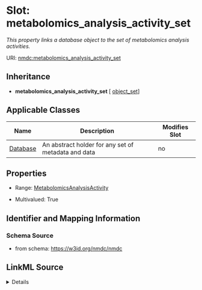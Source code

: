 # Slot: metabolomics_analysis_activity_set


_This property links a database object to the set of metabolomics analysis activities._



URI: [nmdc:metabolomics_analysis_activity_set](https://w3id.org/nmdc/metabolomics_analysis_activity_set)




## Inheritance

* **metabolomics_analysis_activity_set** [ [object_set](object_set.md)]





## Applicable Classes

| Name | Description | Modifies Slot |
| --- | --- | --- |
[Database](Database.md) | An abstract holder for any set of metadata and data |  no  |







## Properties

* Range: [MetabolomicsAnalysisActivity](MetabolomicsAnalysisActivity.md)

* Multivalued: True





## Identifier and Mapping Information







### Schema Source


* from schema: https://w3id.org/nmdc/nmdc




## LinkML Source

<details>
```yaml
name: metabolomics_analysis_activity_set
description: This property links a database object to the set of metabolomics analysis
  activities.
from_schema: https://w3id.org/nmdc/nmdc
rank: 1000
mixins:
- object_set
domain: Database
multivalued: true
alias: metabolomics_analysis_activity_set
domain_of:
- Database
range: MetabolomicsAnalysisActivity
inlined: true
inlined_as_list: true

```
</details>